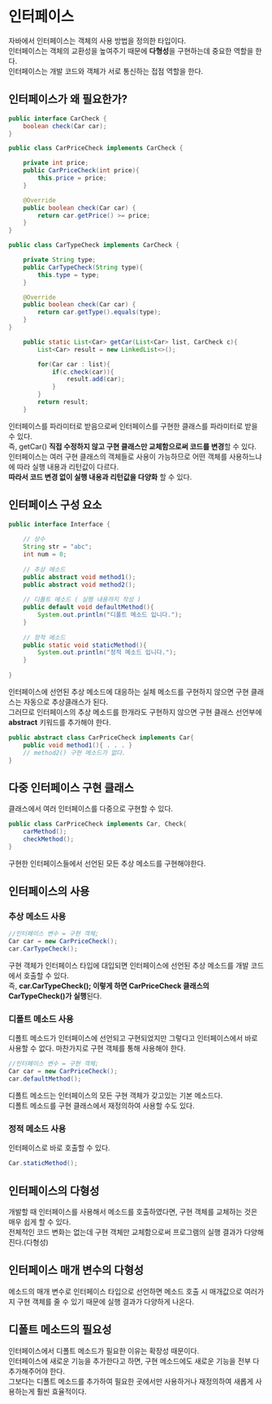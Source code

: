 # 인터페이스
자바에서 인터페이스는 객체의 사용 방법을 정의한 타입이다.   
인터페이스는 객체의 교환성을 높여주기 때문에 **다형성**을 구현하는데 중요한 역할을 한다.   
인터페이스는 개발 코드와 객체가 서로 통신하는 접점 역할을 한다.   

## 인터페이스가 왜 필요한가?
```java
public interface CarCheck {
    boolean check(Car car);
}
```

```java
public class CarPriceCheck implements CarCheck {

    private int price;
    public CarPriceCheck(int price){
        this.price = price;
    }

    @Override
    public boolean check(Car car) {
        return car.getPrice() >= price;
    }
}
```

```java
public class CarTypeCheck implements CarCheck {

    private String type;
    public CarTypeCheck(String type){
        this.type = type;
    }

    @Override
    public boolean check(Car car) {
        return car.getType().equals(type);
    }
}
```

```java
    public static List<Car> getCar(List<Car> list, CarCheck c){
        List<Car> result = new LinkedList<>();

        for(Car car : list){
            if(c.check(car)){
                result.add(car);
            }
        }
        return result;
    }
```

인터페이스를 파라미터로 받음으로써 인터페이스를 구현한 클래스를 파라미터로 받을 수 있다.   
즉, getCar() **직접 수정하지 않고 구현 클래스만 교체함으로써 코드를 변경**할 수 있다.   
인터페이스는 여러 구현 클래스의 객체들로 사용이 가능하므로 어떤 객체를 사용하느냐에 따라 실행 내용과 리턴값이 다르다.   
**따라서 코드 변경 없이 실행 내용과 리턴값을 다양화** 할 수 있다.   



## 인터페이스 구성 요소

```java
public interface Interface {
    
    // 상수 
    String str = "abc";
    int num = 0;
    
    // 추상 메소드
    public abstract void method1();  
    public abstract void method2();
    
    // 디폴트 메소드 ( 실행 내용까지 작성 )
    public default void defaultMethod(){
        System.out.println("디폴트 메소드 입니다.");
    }
    
    // 정적 메소드
    public static void staticMethod(){
        System.out.println("정적 메소드 입니다.");
    }
    
}
```

인터페이스에 선언된 추상 메소드에 대응하는 실체 메소드를 구현하지 않으면 구현 클래스는 자동으로 추상클래스가 된다.   
그러므로 인터페이스의 추상 메소드를 한개라도 구현하지 않으면 구현 클래스 선언부에 **abstract** 키워드를 추가해야 한다.   

```java
public abstract class CarPriceCheck implements Car{
    public void method1(){ . . . }
    // method2() 구현 메소드가 없다.
}
```



## 다중 인터페이스 구현 클래스

클래스에서 여러 인터페이스를 다중으로 구현할 수 있다.
```java
public class CarPriceCheck implements Car, Check{
    carMethod();
    checkMethod();
}
```
구현한 인터페이스들에서 선언된 모든 추상 메소드를 구현해야한다.   


## 인터페이스의 사용

### 추상 메소드 사용
```java
//인터페이스 변수 = 구현 객체;
Car car = new CarPriceCheck();
car.CarTypeCheck();
```
구현 객체가 인터페이스 타입에 대입되면 인터페이스에 선언된 추상 메소드를 개발 코드에서 호출할 수 있다.   
즉, **car.CarTypeCheck(); 이렇게 하면 CarPriceCheck 클래스의 CarTypeCheck()가 실행**된다.   


### 디폴트 메소드 사용
디폴트 메소드가 인터페이스에 선언되고 구현되었지만 그렇다고 인터페이스에서 바로 사용할 수 없다. 
마찬가지로 구현 객체를 통해 사용해야 한다.
```java
//인터페이스 변수 = 구현 객체;
Car car = new CarPriceCheck();
car.defaultMethod();
```
디폴트 메소드는 인터페이스의 모든 구현 객체가 갖고있는 기본 메소드다.   
디폴트 메소드를 구현 클래스에서 재정의하여 사용할 수도 있다.   


### 정적 메소드 사용
인터페이스로 바로 호출할 수 있다.
```java
Car.staticMethod();
```


## 인터페이스의 다형성
개발할 때 인터페이스를 사용해서 메소드를 호출하였다면, 구현 객체를 교체하는 것은 매우 쉽게 할 수 있다.   
전체적인 코드 변화는 없는데 구현 객체만 교체함으로써 프로그램의 실행 결과가 다양해진다.(다형성)   


## 인터페이스 매개 변수의 다형성
메소드의 매개 변수로 인터페이스 타입으로 선언하면 메소드 호출 시 매개값으로 여러가지 구현 객체를 줄 수 있기 때문에 실행 결과가 다양하게 나온다.   


## 디폴트 메소드의 필요성
인터페이스에서 디폴트 메소드가 필요한 이유는 확장성 때문이다.   
인터페이스에 새로운 기능을 추가한다고 하면, 구현 메소드에도 새로운 기능을 전부 다 추가해주어야 한다.   
그보다는 디폴트 메소드를 추가하여 필요한 곳에서만 사용하거나 재정의하여 새롭게 사용하는게 훨씬 효율적이다. 





